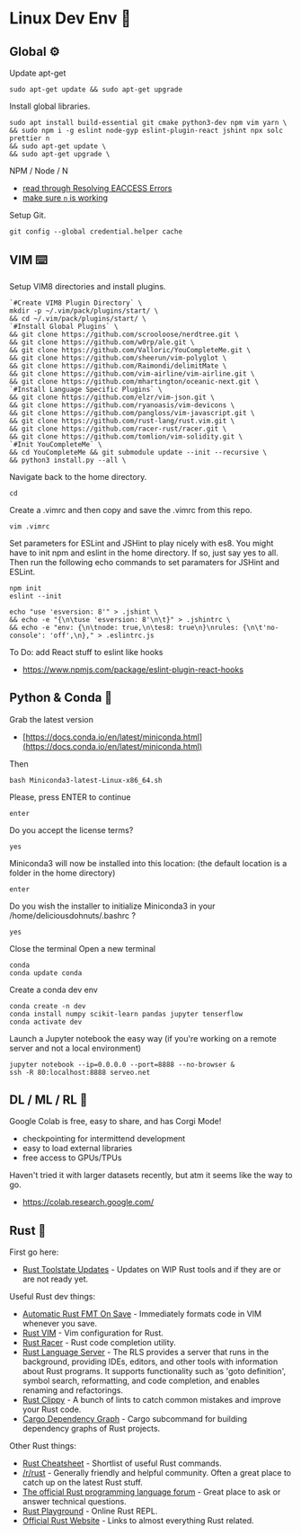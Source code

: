 # Linux Dev Env 🐧

## Global ⚙️

Update apt-get

```
sudo apt-get update && sudo apt-get upgrade
```

Install global libraries.

    sudo apt install build-essential git cmake python3-dev npm vim yarn \
    && sudo npm i -g eslint node-gyp eslint-plugin-react jshint npx solc prettier n
    && sudo apt-get update \
    && sudo apt-get upgrade \

NPM / Node / N
- [read through Resolving EACCESS Errors](https://docs.npmjs.com/resolving-eacces-permissions-errors-when-installing-packages-globally)
- [make sure `n` is working](https://github.com/tj/n)

Setup Git.

    git config --global credential.helper cache

## VIM ⌨️

Setup VIM8 directories and install plugins.

    `#Create VIM8 Plugin Directory` \
    mkdir -p ~/.vim/pack/plugins/start/ \
    && cd ~/.vim/pack/plugins/start/ \
    `#Install Global Plugins` \
    && git clone https://github.com/scrooloose/nerdtree.git \
    && git clone https://github.com/w0rp/ale.git \
    && git clone https://github.com/Valloric/YouCompleteMe.git \
    && git clone https://github.com/sheerun/vim-polyglot \
    && git clone https://github.com/Raimondi/delimitMate \
    && git clone https://github.com/vim-airline/vim-airline.git \
    && git clone https://github.com/mhartington/oceanic-next.git \
    `#Install Language Specific Plugins` \
    && git clone https://github.com/elzr/vim-json.git \
    && git clone https://github.com/ryanoasis/vim-devicons \
    && git clone https://github.com/pangloss/vim-javascript.git \
    && git clone https://github.com/rust-lang/rust.vim.git \
    && git clone https://github.com/racer-rust/racer.git \
    && git clone https://github.com/tomlion/vim-solidity.git \
    `#Init YouCompleteMe` \
    && cd YouCompleteMe && git submodule update --init --recursive \
    && python3 install.py --all \
 
Navigate back to the home directory.

    cd
 
Create a .vimrc and then copy and save the .vimrc from this repo.

    vim .vimrc
    
Set parameters for ESLint and JSHint to play nicely with es8. You might have to init npm and eslint in the home directory. If so, just say yes to all. Then run the following echo commands to set paramaters for JSHint and ESLint.

    npm init
    eslint --init

    echo "use 'esversion: 8'" > .jshint \
    && echo -e "{\n\tuse 'esversion: 8'\n\t}" > .jshintrc \
    && echo -e "env: {\n\tnode: true,\n\tes8: true\n}\nrules: {\n\t'no-console': 'off',\n}," > .eslintrc.js
    
To Do: add React stuff to eslint like hooks
- https://www.npmjs.com/package/eslint-plugin-react-hooks

    
## Python & Conda 🐍

Grab the latest version
- [https://docs.conda.io/en/latest/miniconda.html](https://docs.conda.io/en/latest/miniconda.html)

Then 

    bash Miniconda3-latest-Linux-x86_64.sh
    
Please, press ENTER to continue

    enter

Do you accept the license terms?

    yes
    
Miniconda3 will now be installed into this location: (the default location is a folder in the home directory)
    
    enter
    
Do you wish the installer to initialize Miniconda3
in your /home/deliciousdohnuts/.bashrc ?

    yes

Close the terminal
Open a new terminal

    conda
    conda update conda

Create a conda dev env

    conda create -n dev
    conda install numpy scikit-learn pandas jupyter tenserflow
    conda activate dev

Launch a Jupyter notebook the easy way (if you're working on a remote server and not a local environment)

    jupyter notebook --ip=0.0.0.0 --port=8888 --no-browser &
    ssh -R 80:localhost:8888 serveo.net

## DL / ML / RL 🔮

Google Colab is free, easy to share, and has Corgi Mode! 
- checkpointing for intermittend development
- easy to load external libraries
- free access to GPUs/TPUs

Haven't tried it with larger datasets recently, but atm it seems like the way to go.
- https://colab.research.google.com/

## Rust 🦀

First go here:
- [Rust Toolstate Updates](https://rust-lang-nursery.github.io/rust-toolstate/) - Updates on WIP Rust tools and if they are or are not ready yet.

Useful Rust dev things:
- [Automatic Rust FMT On Save](https://github.com/rust-lang/rust.vim#formatting-with-rustfmt) - Immediately formats code in VIM whenever you save.
- [Rust VIM](https://github.com/rust-lang/rust.vim/) - Vim configuration for Rust.
- [Rust Racer](https://github.com/racer-rust/racer) - Rust code completion utility.
- [Rust Language Server](https://github.com/rust-lang/rls) - The RLS provides a server that runs in the background, providing IDEs, editors, and other tools with information about Rust programs. It supports functionality such as 'goto definition', symbol search, reformatting, and code completion, and enables renaming and refactorings.
- [Rust Clippy](https://github.com/rust-lang/rust-clippy) - A bunch of lints to catch common mistakes and improve your Rust code.
- [Cargo Dependency Graph](https://github.com/m-cat/cargo-deps) - Cargo subcommand for building dependency graphs of Rust projects.

Other Rust things:
- [Rust Cheatsheet](https://cheats.rs/) - Shortlist of useful Rust commands.
- [/r/rust](https://www.reddit.com/r/rust/) - Generally friendly and helpful community. Often a great place to catch up on the latest Rust stuff.
- [The official Rust programming language forum](https://users.rust-lang.org) - Great place to ask or answer technical questions.
- [Rust Playground](https://play.rust-lang.org) - Online Rust REPL.
- [Official Rust Website](https://www.rust-lang.org/) - Links to almost everything Rust related.
